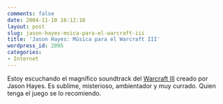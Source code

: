 ```yaml
---
comments: false
date: 2004-11-10 16:12:18
layout: post
slug: jason-hayes-msica-para-el-warcraft-iii
title: 'Jason Hayes: Música para el Warcraft III'
wordpress_id: 2095
categories:
- Internet
---
```


Estoy escuchando el magnífico soundtrack del [Warcraft III](http://www.blizzard.com/war3/) creado por Jason Hayes. Es sublime, misterioso, ambientador y muy currado. Quien tenga el juego se lo recomiendo.




 
